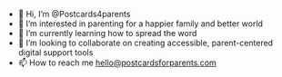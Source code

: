 - 👋 Hi, I’m @Postcards4parents
- 👀 I’m interested in parenting for a happier family and better world
- 🌱 I’m currently learning how to spread the word
- 💞️ I’m looking to collaborate on creating accessible, parent-centered digital support tools
- 📫 How to reach me hello@postcardsforparents.com

<!---
Postcards4parents/Postcards4parents is a ✨ special ✨ repository because its `README.md` (this file) appears on your GitHub profile.
You can click the Preview link to take a look at your changes.
--->
